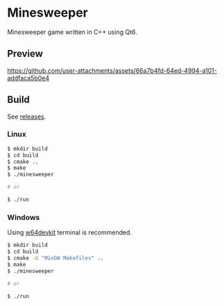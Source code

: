# Minesweeper

Minesweeper game written in C++ using Qt6.

## Preview

https://github.com/user-attachments/assets/66a7b4fd-64ed-4994-a101-addfaca5b0e4

## Build

See [releases](https://github.com/DrShahinstein/minesweeper-qt/releases/tag/Stable).

### Linux
```bash
$ mkdir build
$ cd build     
$ cmake ..
$ make
$ ./minesweeper

# or

$ ./run
```

### Windows

Using [w64devkit](https://github.com/skeeto/w64devkit) terminal is recommended.

```bash
$ mkdir build
$ cd build
$ cmake -G "MinGW Makefiles" ..
$ make
$ ./minesweeper

# or

$ ./run
```
